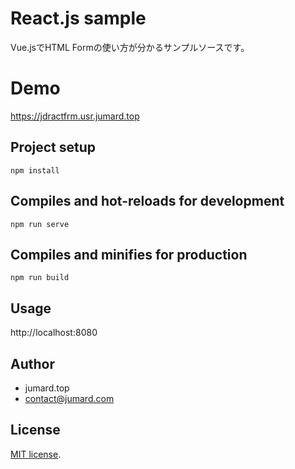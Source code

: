 # React.js sample

Vue.jsでHTML Formの使い方が分かるサンプルソースです。

# Demo

https://jdractfrm.usr.jumard.top

## Project setup
```
npm install
```

## Compiles and hot-reloads for development
```
npm run serve
```

## Compiles and minifies for production
```
npm run build
```

## Usage
 
http://localhost:8080

## Author

* jumard.top
* contact@jumard.com
 
## License
[MIT license](https://en.wikipedia.org/wiki/MIT_License).